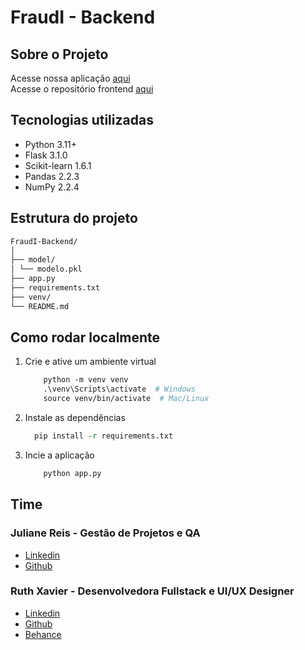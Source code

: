 # FraudI - Backend

## Sobre o Projeto


Acesse nossa aplicação [aqui](#) <br>
Acesse o repositório frontend [aqui](https://github.com/xavierruth/FraudI-Frontend)

## Tecnologias utilizadas 
- Python 3.11+
- Flask 3.1.0
- Scikit-learn 1.6.1
- Pandas 2.2.3
- NumPy 2.2.4

## Estrutura do projeto

```perl
FraudI-Backend/ 
│ 
├── model/ 
│ └── modelo.pkl 
├── app.py 
├── requirements.txt 
├── venv/ 
└── README.md 
```
## Como rodar localmente
1. Crie e ative um ambiente virtual
    ```perl
        python -m venv venv
        .\venv\Scripts\activate  # Windows
        source venv/bin/activate  # Mac/Linux
    ```
2. Instale as dependências
      ```perl
        pip install -r requirements.txt
    ```
3. Incie a aplicação 
    ```perl
        python app.py
    ```

## Time

### Juliane Reis - Gestão de Projetos e QA
- [Linkedin](https://www.linkedin.com/in/julianereism/)
- [Github](https://github.com/julianereism)

### Ruth Xavier - Desenvolvedora Fullstack e UI/UX Designer
- [Linkedin](https://www.linkedin.com/in/ruthxavier/)
- [Github](https://github.com/xavierruth)
- [Behance](https://www.behance.net/xavierruth)




